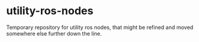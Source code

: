 # utility-ros-nodes
Temporary repository for utility ros nodes, that might be refined and moved somewhere else further down the line. 
